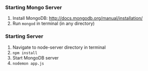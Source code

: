 ### Starting Mongo Server
1.  Install MongoDB: http://docs.mongodb.org/manual/installation/
2.  Run `mongod` in terminal (in any directory)

### Starting Server
1.  Navigate to node-server directory in terminal
2.  `npm install`
3.  Start MongoDB server
4.  `nodemon app.js`